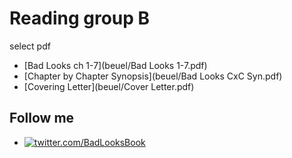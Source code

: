 # Reading group B
select pdf
- [Bad Looks ch 1-7](beuel/Bad Looks 1-7.pdf)
- [Chapter by Chapter Synopsis](beuel/Bad Looks CxC Syn.pdf)
- [Covering Letter](beuel/Cover Letter.pdf)
## Follow me
- [![twitter.com/BadLooksBook](https://img.shields.io:/twitter/follow/BadLooksBook?style=social)](https://twitter.com/tomsenglishclas)
